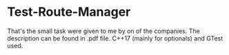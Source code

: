 # Test-Route-Manager
That's the small task were given to me by on of the companies. The description can be found in .pdf file.
C++17 (mainly for optionals) and GTest used. 
